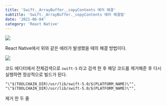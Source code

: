 ```yaml
---
title: 'Swift._ArrayBuffer._copyContents 에러 해결'
subtitle: 'Swift._ArrayBuffer._copyContents 에러 해결법'
date: '2021-06-04'
category: 'React Native'
---
```


![](https://images.velog.io/images/hojin9622/post/e55183a6-e81d-47f1-967e-ff86645fc07b/Screen%20Shot%202021-06-04%20at%205.20.00%20PM.png)

React Native에서 위와 같은 에러가 발생했을 때의 해결 방법이다.

![](https://images.velog.io/images/hojin9622/post/02ef71f6-09a2-4dee-ada7-4b4a93dacd43/Screen%20Shot%202021-06-04%20at%205.20.43%20PM.png)

코드 에디터에서 전체검색으로 `swift-5` 라고 검색 한 후 해당 코드를 제거해준 후 다시 실행하면 정상적으로 빌드가 된다.

```
"\"$(TOOLCHAIN_DIR)/usr/lib/swift-5.0/$(PLATFORM_NAME)\"",
"\"$(TOOLCHAIN_DIR)/usr/lib/swift-5.0/$(PLATFORM_NAME)\"",
```

제거 한 두 줄
